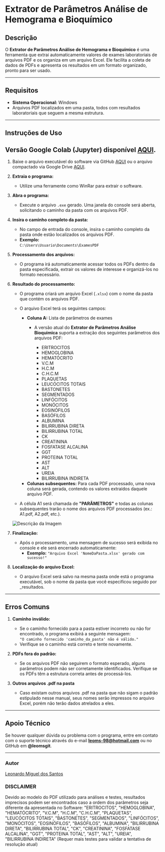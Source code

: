 # **Extrator de Parâmetros Análise de Hemograma e Bioquímico**

## **Descrição**
O **Extrator de Parâmetros Análise de Hemograma e Bioquímico** é uma ferramenta que extrai automaticamente valores de exames laboratoriais de arquivos PDF e os organiza em um arquivo Excel. Ele facilita a coleta de dados de PDFs e apresenta os resultados em um formato organizado, pronto para ser usado.

---

## **Requisitos**
- **Sistema Operacional:** Windows
- Arquivos PDF localizados em uma pasta, todos com resultados laboratoriais que seguem a mesma estrutura.

---

## Instruções de Uso

   ## Versão Google Colab (Jupyter) disponível [AQUI](https://colab.research.google.com/github/LeoMSgit/Extrator-de-Parametros-Analise-Hemograma-e-Bioquimico/blob/main/Google%20Colab%20(Cloud)%20Extrator_de_Par%C3%A2metros_An%C3%A1lise_de_Hemograma_e_Bioqu%C3%ADmico.ipynb).

1. Baixe o arquivo executável do software via GitHub [AQUI](https://github.com/LeoMSgit/Extrator-de-Parametros-Analise-Hemograma-e-Bioquimico/releases/tag/release_2) ou o arquivo compactado via Google Drive [AQUI](https://drive.google.com/file/d/1KJoWQ1pmojDkjbuWDafSpXSFYcjz5JKC/view?usp=sharing).

2. **Extraia o programa:**
   - Utilize uma ferramente como WinRar para extrair o software.

3. **Abra o programa:**
   - Execute o arquivo `.exe` gerado. Uma janela do console será aberta, solicitando o caminho da pasta com os arquivos PDF.

4. **Insira o caminho completo da pasta:**
   - No campo de entrada do console, insira o caminho completo da pasta onde estão localizados os arquivos PDF.
   - **Exemplo:**  
     `C:\Users\Usuario\Documents\ExamesPDF`
   
5. **Processamento dos arquivos:**
   - O programa irá automaticamente acessar todos os PDFs dentro da pasta especificada, extrair os valores de interesse e organizá-los no formato necessário.

6. **Resultado do processamento:**
   - O programa criará um arquivo Excel (`.xlsx`) com o nome da pasta que contém os arquivos PDF.
   - O arquivo Excel terá os seguintes campos:
     - **Coluna A:** Lista de parâmetros de exames
         - A versão atual do **Extrator de Parâmetros Análise Bioquimica** suporta a extração dos seguintes parâmetros dos arquivos PDF:

            - ERITROCITOS
            - HEMOGLOBINA
            - HEMATÓCRITO
            - V.C.M
            - H.C.M
            - C.H.C.M
            - PLAQUETAS
            - LEUCÓCITOS TOTAIS
            - BASTONETES
            - SEGMENTADOS
            - LINFÓCITOS
            - MONÓCITOS
            - EOSINÓFILOS
            - BASÓFILOS
            - ALBUMINA
            - BILIRRUBINA DIRETA
            - BILIRRUBINA TOTAL
            - CK
            - CREATININA
            - FOSFATASE ALCALINA
            - GGT
            - PROTEINA TOTAL
            - AST
            - ALT
            - UREIA
            - BILIRRUBINA INDIRETA 
     - **Colunas subsequentes:** Para cada PDF processado, uma nova coluna será gerada, contendo os valores extraídos daquele arquivo PDF.
   
   - A célula A1 será chamada de **"PARÂMETROS"** e todas as colunas subsequentes trarão o nome dos arquivos PDF processados (ex.: A1.pdf, A2.pdf, etc.).
  
   ![Descrição da Imagem](https://i.imgur.com/YCoevYA.png)


7. **Finalização:**
   - Após o processamento, uma mensagem de sucesso será exibida no console e ele será encerrado automaticamente:
     - **Exemplo:** `"Arquivo Excel 'NomeDaPasta.xlsx' gerado com sucesso!"`

8. **Localização do arquivo Excel:**
   - O arquivo Excel será salvo na mesma pasta onde está o programa executável, sob o nome da pasta que você especificou seguido por _resultados.

---

## **Erros Comuns**

1. **Caminho inválido:**
   - Se o caminho fornecido para a pasta estiver incorreto ou não for encontrado, o programa exibirá a seguinte mensagem:  
     `"O caminho fornecido 'caminho_da_pasta' não é válido."`  
   - Verifique se o caminho está correto e tente novamente.

2. **PDFs fora do padrão:**
   - Se os arquivos PDF não seguirem o formato esperado, alguns parâmetros podem não ser corretamente identificados. Verifique se os PDFs têm a estrutura correta antes de processá-los.

3. **Outros arquivos .pdf na pasta**
   - Caso existam outros arquivos .pdf na pasta que não sigam o padrão estipulado nesse manual, seus nomes serão impressos no arquivo Excel, porém não terão dados atrelados a eles.
---

## **Apoio Técnico**
Se houver qualquer dúvida ou problema com o programa, entre em contato com o suporte técnico através do e-mail **leoms-98@hotmail.com** ou no GitHub em **@leomsgit**.

---

### **Autor**
[Leonardo Miguel dos Santos](https://github.com/LeoMSgit)



### **DISCLAIMER** 
Devido ao modelo do PDF utilizado para análises e testes, resultados imprecisos podem ser encontrados caso a ordem dos parâmetros seja diferente da apresentada no Software: "ERITROCITOS", "HEMOGLOBINA", "HEMATÓCRITO", "V.C.M", "H.C.M", "C.H.C.M", "PLAQUETAS", "LEUCÓCITOS TOTAIS", "BASTONETES", "SEGMENTADOS", "LINFÓCITOS", "MONÓCITOS", "EOSINÓFILOS", "BASÓFILOS", "ALBUMINA", "BILIRRUBINA DIRETA", "BILIRRUBINA TOTAL", "CK", "CREATININA", "FOSFATASE ALCALINA", "GGT", "PROTEINA TOTAL", "AST", "ALT", "UREIA", "BILIRRUBINA INDIRETA"
(Requer mais testes para validar a tentativa de resolução atual)
